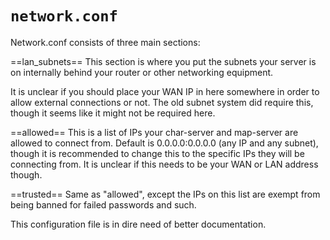 # `network.conf`

Network.conf consists of three main sections:

==lan_subnets==
This section is where you put the subnets your server is on internally behind your router or other networking equipment.

It is unclear if you should place your WAN IP in here somewhere in order to allow external connections or not. The old subnet system did require this, though it seems like it might not be required here.

==allowed==
This is a list of IPs your char-server and map-server are allowed to connect from. Default is 0.0.0.0:0.0.0.0 (any IP and any subnet), though it is recommended to change this to the specific IPs they will be connecting from. It is unclear if this needs to be your WAN or LAN address though.

==trusted==
Same as "allowed", except the IPs on this list are exempt from being banned for failed passwords and such.



This configuration file is in dire need of better documentation.
